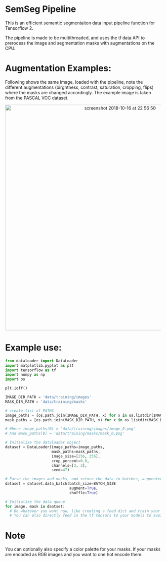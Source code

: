 # SemSeg Pipeline
This is an efficient semantic segmentaiton data input pipeline function for Tensorflow 2.

The pipeline is made to be multithreaded, and uses the tf data API to prerocess the image and segmentation masks with augmentations on the CPU.

# Augmentation Examples:
Following shows the same image, loaded with the pipeline, note the different augmentations (birghtness, contrast, saturation, cropping, flips) where the masks are changed accordingly. The example image is taken from the PASCAL VOC dataset.

<p align="center">
<img width="728" alt="screenshot 2018-10-16 at 22 56 50" src="https://user-images.githubusercontent.com/4294680/68091937-2e74f380-fe86-11e9-9d4d-87cf1b81a4ea.gif">
</p>


# Example use:

```python 
from dataloader import DataLoader
import matplotlib.pyplot as plt
import tensorflow as tf
import numpy as np
import os

plt.ioff()

IMAGE_DIR_PATH = 'data/training/images'
MASK_DIR_PATH = 'data/training/masks'

# create list of PATHS
image_paths = [os.path.join(IMAGE_DIR_PATH, x) for x in os.listdir(IMAGE_DIR_PATH) if x.endswith('.png')]
mask_paths = [os.path.join(MASK_DIR_PATH, x) for x in os.listdir(MASK_DIR_PATH) if x.endswith('.png')]

# Where image_paths[0] = 'data/training/images/image_0.png' 
# And mask_paths[0] = 'data/training/masks/mask_0.png'

# Initialize the dataloader object
dataset = DataLoader(image_paths=image_paths,
                     mask_paths=mask_paths,
                     image_size=[256, 256],
                     crop_percent=0.8,
                     channels=[3, 3],
                     seed=47)

# Parse the images and masks, and return the data in batches, augmented optionally.
dataset = dataset.data_batch(batch_size=BATCH_SIZE
                             augment=True, 
                             shuffle=True)

# Initialize the data queue
for image, mask in daatset:      
  # Do whatever you want now, like creating a feed dict and train your models,
  # You can also directly feed in the tf tensors to your models to avoid using a feed dict.

```

# Note
You can optionally also specify a color palette for your masks. If your masks are encoded as RGB images and you want to one hot encode them.
